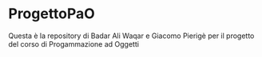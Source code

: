 # ProgettoPaO
Questa è la repository di Badar Ali Waqar e Giacomo Pierigè per il progetto del corso di Progammazione ad Oggetti
